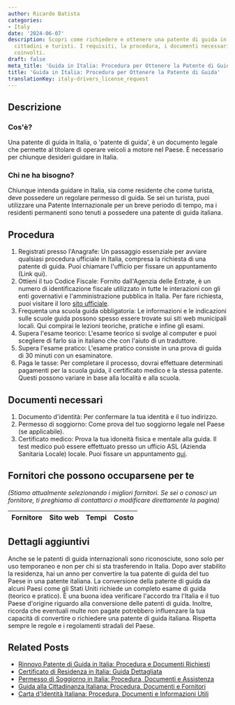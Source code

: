 ```yaml
---
author: Ricardo Batista
categories:
- Italy
date: '2024-06-07'
description: Scopri come richiedere e ottenere una patente di guida in Italia per
  cittadini e turisti. I requisiti, la procedura, i documenti necessari e i costi
  coinvolti.
draft: false
meta_title: 'Guida in Italia: Procedura per Ottenere la Patente di Guida'
title: 'Guida in Italia: Procedura per Ottenere la Patente di Guida'
translationKey: italy-drivers_license_request
---
```



## Descrizione
### Cos'è?
Una patente di guida in Italia, o 'patente di guida', è un documento legale che permette al titolare di operare veicoli a motore nel Paese. È necessario per chiunque desideri guidare in Italia.
### Chi ne ha bisogno?
Chiunque intenda guidare in Italia, sia come residente che come turista, deve possedere un regolare permesso di guida. Se sei un turista, puoi utilizzare una Patente Internazionale per un breve periodo di tempo, ma i residenti permanenti sono tenuti a possedere una patente di guida italiana.

## Procedura
1. Registrati presso l'Anagrafe: Un passaggio essenziale per avviare qualsiasi procedura ufficiale in Italia, compresa la richiesta di una patente di guida. Puoi chiamare l'ufficio per fissare un appuntamento (Link qui).
2. Ottieni il tuo Codice Fiscale: Fornito dall'Agenzia delle Entrate, è un numero di identificazione fiscale utilizzato in tutte le interazioni con gli enti governativi e l'amministrazione pubblica in Italia. Per fare richiesta, puoi visitare il loro [sito ufficiale](https://www.agenziaentrate.gov.it/portale/).
3. Frequenta una scuola guida obbligatoria: Le informazioni e le indicazioni sulle scuole guida possono spesso essere trovate sui siti web municipali locali. Qui compirai le lezioni teoriche, pratiche e infine gli esami.
4. Supera l'esame teorico: L'esame teorico si svolge al computer e puoi scegliere di farlo sia in italiano che con l'aiuto di un traduttore.
5. Supera l'esame pratico: L'esame pratico consiste in una prova di guida di 30 minuti con un esaminatore.
6. Paga le tasse: Per completare il processo, dovrai effettuare determinati pagamenti per la scuola guida, il certificato medico e la stessa patente. Questi possono variare in base alla località e alla scuola.

## Documenti necessari
1. Documento d'identità: Per confermare la tua identità e il tuo indirizzo.
2. Permesso di soggiorno: Come prova del tuo soggiorno legale nel Paese (se applicabile).
3. Certificato medico: Prova la tua idoneità fisica e mentale alla guida. Il test medico può essere effettuato presso un ufficio ASL (Azienda Sanitaria Locale) locale. Puoi fissare un appuntamento [qui](http://www.salute.gov.it/portale/temi/p2_6.jsp?lingua=italiano&id=3663&area=Assistenza%20sanitaria&menu=vuoto).

## Fornitori che possono occuparsene per te

_(Stiamo attualmente selezionando i migliori fornitori. Se sei o conosci un fornitore, ti preghiamo di contattarci o modificare direttamente la pagina)_

| Fornitore       |     Sito web    |     Tempi        |       Costo      |
| :-------------: | :-------------: |  :-------------: | :-------------: |

## Dettagli aggiuntivi
Anche se le patenti di guida internazionali sono riconosciute, sono solo per uso temporaneo e non per chi si sta trasferendo in Italia. Dopo aver stabilito la residenza, hai un anno per convertire la tua patente di guida del tuo Paese in una patente italiana. La conversione della patente di guida da alcuni Paesi come gli Stati Uniti richiede un completo esame di guida (teorico e pratico). È una buona idea verificare l'accordo tra l'Italia e il tuo Paese d'origine riguardo alla conversione delle patenti di guida. Inoltre, ricorda che eventuali multe non pagate potrebbero influenzare la tua capacità di convertire o richiedere una patente di guida italiana. Rispetta sempre le regole e i regolamenti stradali del Paese.
## Related Posts

- [Rinnovo Patente di Guida in Italia: Procedura e Documenti Richiesti](https://tramitit.com/it/guides/italy/rinnovo_patente_di_guida/)
- [Certificato di Residenza in Italia: Guida Dettagliata](https://tramitit.com/it/guides/italy/richiesta_certificato_di_residenza/)
- [Permesso di Soggiorno in Italia: Procedura, Documenti e Assistenza](https://tramitit.com/it/guides/italy/domanda_di_permesso_di_soggiorno/)
- [Guida alla Cittadinanza Italiana: Procedura, Documenti e Fornitori](https://tramitit.com/it/guides/italy/richiesta_di_cittadinanza_italiana/)
- [Carta d'Identità Italiana: Procedura, Documenti e Informazioni Utili](https://tramitit.com/it/guides/italy/richiesta_di_carta_didentita/)